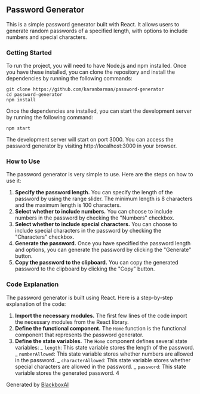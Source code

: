 ## Password Generator

This is a simple password generator built with React. It allows users to generate random passwords of a specified length, with options to include numbers and special characters.

### Getting Started

To run the project, you will need to have Node.js and npm installed. Once you have these installed, you can clone the repository and install the dependencies by running the following commands:

```
git clone https://github.com/karanbarman/password-generator
cd password-generator
npm install
```

Once the dependencies are installed, you can start the development server by running the following command:

```
npm start
```

The development server will start on port 3000. You can access the password generator by visiting http://localhost:3000 in your browser.

### How to Use

The password generator is very simple to use. Here are the steps on how to use it:

1. **Specify the password length.** You can specify the length of the password by using the range slider. The minimum length is 8 characters and the maximum length is 100 characters.
2. **Select whether to include numbers.** You can choose to include numbers in the password by checking the "Numbers" checkbox.
3. **Select whether to include special characters.** You can choose to include special characters in the password by checking the "Characters" checkbox.
4. **Generate the password.** Once you have specified the password length and options, you can generate the password by clicking the "Generate" button.
5. **Copy the password to the clipboard.** You can copy the generated password to the clipboard by clicking the "Copy" button.

### Code Explanation

The password generator is built using React. Here is a step-by-step explanation of the code:

1. **Import the necessary modules.** The first few lines of the code import the necessary modules from the React library.
2. **Define the functional component.** The `Home` function is the functional component that represents the password generator.
3. **Define the state variables.** The `Home` component defines several state variables:
   _ `length`: This state variable stores the length of the password.
   _ `numberAllowed`: This state variable stores whether numbers are allowed in the password.
   _ `characterAllowed`: This state variable stores whether special characters are allowed in the password.
   _ `password`: This state variable stores the generated password.
   4

Generated by [BlackboxAI](https://www.blackbox.ai)
